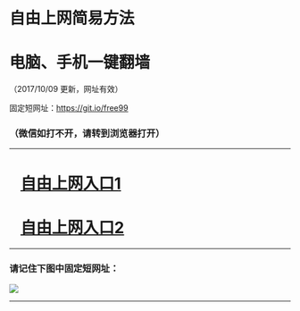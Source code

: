 ﻿# 自由上网简易方法

# 电脑、手机一键翻墙

（2017/10/09 更新，网址有效）

固定短网址：https://git.io/free99

### （微信如打不开，请转到浏览器打开）


***





# &nbsp;&nbsp; <a href="http://ft2838820242.fwq-tz-1001.info/fwqtz01.html?t=100900114084 " target="_blank">自由上网入口1</a>
# &nbsp;&nbsp; <a href="http://ft2660424772.fwq-tz-1002.info/fwqtz02.html?t=10090017487 " target="_blank">自由上网入口2</a>
***

### 请记住下图中固定短网址：

<img src="https://s3-us-west-2.amazonaws.com/fwq-1001/yjfq-20170905okok.png" /> 


***

